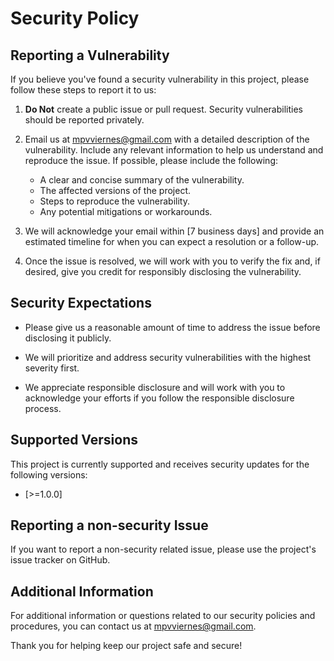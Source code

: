 # Security Policy

## Reporting a Vulnerability

If you believe you've found a security vulnerability in this project, please follow these steps to report it to us:

1. **Do Not** create a public issue or pull request. Security vulnerabilities should be reported privately.

2. Email us at [mpvviernes@gmail.com](mailto:mpvviernes@gmail.com) with a detailed description of the vulnerability. Include any relevant information to help us understand and reproduce the issue. If possible, please include the following:

   - A clear and concise summary of the vulnerability.
   - The affected versions of the project.
   - Steps to reproduce the vulnerability.
   - Any potential mitigations or workarounds.

3. We will acknowledge your email within [7 business days] and provide an estimated timeline for when you can expect a resolution or a follow-up.

4. Once the issue is resolved, we will work with you to verify the fix and, if desired, give you credit for responsibly disclosing the vulnerability.

## Security Expectations

- Please give us a reasonable amount of time to address the issue before disclosing it publicly.

- We will prioritize and address security vulnerabilities with the highest severity first.

- We appreciate responsible disclosure and will work with you to acknowledge your efforts if you follow the responsible disclosure process.

## Supported Versions

This project is currently supported and receives security updates for the following versions:

- [>=1.0.0]

## Reporting a non-security Issue

If you want to report a non-security related issue, please use the project's issue tracker on GitHub.

## Additional Information

For additional information or questions related to our security policies and procedures, you can contact us at [mpvviernes@gmail.com](mailto:mpvviernes@gmail.com).

Thank you for helping keep our project safe and secure!
